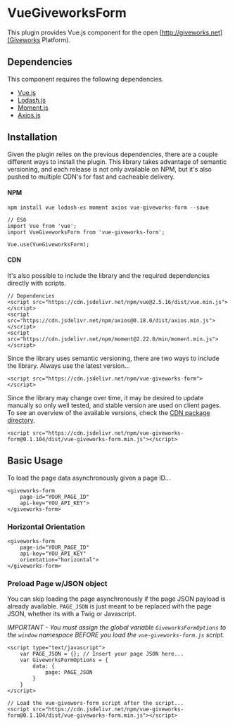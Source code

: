 # VueGiveworksForm

This plugin provides Vue.js component for the open [http://giveworks.net](Giveworks Platform).

## Dependencies

This component requires the following dependencies.

- [Vue.js](https://vuejs.org)
- [Lodash.js](https://lodash.com)
- [Moment.js](https://momentjs.com)
- [Axios.js](https://github.com/axios/axios)

## Installation

Given the plugin relies on the previous dependencies, there are a couple different ways to install the plugin. This library takes advantage of semantic versioning, and each release is not only available on NPM, but it's also pushed to multiple CDN's for fast and cacheable delivery.

#### NPM

    npm install vue lodash-es moment axios vue-giveworks-form --save

    // ES6
    import Vue from 'vue';
    import VueGiveworksForm from 'vue-giveworks-form';

    Vue.use(VueGiveworksForm);


#### CDN

It's also possible to include the library and the required dependencies directly with scripts.


    // Dependencies
    <script src="https://cdn.jsdelivr.net/npm/vue@2.5.16/dist/vue.min.js"></script>
    <script src="https://cdn.jsdelivr.net/npm/axios@0.18.0/dist/axios.min.js"></script>
    <script src="https://cdn.jsdelivr.net/npm/moment@2.22.0/min/moment.min.js"></script>

Since the library uses semantic versioning, there are two ways to include the library. Always use the latest version...

    <script src="https://cdn.jsdelivr.net/npm/vue-giveworks-form"></script>

Since the library may change over time, it may be desired to update manually so only well tested, and stable version are used on client pages. To see an overview of the available versions, check the [CDN package directory](https://www.jsdelivr.com/package/npm/vue-giveworks-form).

    <script src="https://cdn.jsdelivr.net/npm/vue-giveworks-form@0.1.104/dist/vue-giveworks-form.min.js"></script>


## Basic Usage

To load the page data asynchronously given a page ID...

    <giveworks-form
        page-id="YOUR_PAGE_ID"
        api-key="YOU_API_KEY">
    </giveworks-form>

### Horizontal Orientation

    <giveworks-form
        page-id="YOUR_PAGE_ID"
        api-key="YOU_API_KEY"
        orientation="horizontal">
    </giveworks-form>

### Preload Page w/JSON object

You can skip loading the page asynchronously if the page JSON payload is already available. `PAGE_JSON` is just meant to be replaced with the page JSON, whether its with a Twig or Javascript.

*IMPORTANT - You must assign the global variable `GiveworksFormOptions` to the  `window` namespace BEFORE you load the `vue-giveworks-form.js` script.*

    <script type="text/javascript">
        var PAGE_JSON = {}; // Insert your page JSON here...
        var GiveworksFormOptions = {
            data: {
                page: PAGE_JSON
            }
        }
    </script>

    // Load the vue-givewors-form script after the script...
    <script src="https://cdn.jsdelivr.net/npm/vue-giveworks-form@0.1.104/dist/vue-giveworks-form.min.js"></script>
